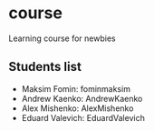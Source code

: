 # course
Learning course for newbies

## Students list

- Maksim Fomin: fominmaksim 
- Andrew Kaenko: AndrewKaenko
- Alex Mishenko: AlexMishenko
- Eduard Valevich: EduardValevich
<!-- example:

- Elon Musk: elonmusk777
- Jack London: martineden

-->
